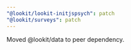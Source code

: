 ```yaml
---
"@lookit/lookit-initjspsych": patch
"@lookit/surveys": patch
---
```


Moved @lookit/data to peer dependency.
